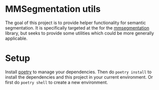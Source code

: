 # MMSegmentation utils

The goal of this project is to provide helper functionality for semantic segmentation. 
It is specifically targeted at the for the [mmsegmentation](https://github.com/open-mmlab/mmsegmentation) library, but seeks to provide some utilities which could be more generally applicable.

# Setup
Install [poetry](https://python-poetry.org/docs/) to manage your dependencies. Then do `poetry install` to install the dependencies and this project in your current environment. Or first do `poetry shell` to create a new environment.